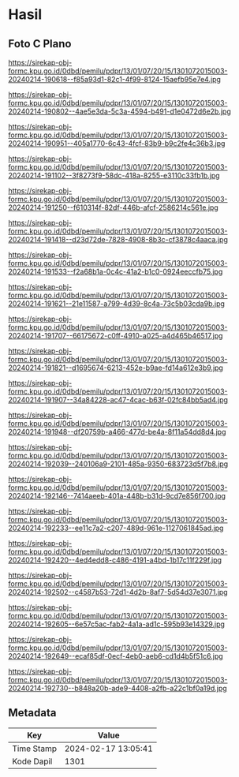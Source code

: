 # Hasil

## Foto C Plano

https://sirekap-obj-formc.kpu.go.id/0dbd/pemilu/pdpr/13/01/07/20/15/1301072015003-20240214-190618--f85a93d1-82c1-4f99-8124-15aefb95e7e4.jpg

https://sirekap-obj-formc.kpu.go.id/0dbd/pemilu/pdpr/13/01/07/20/15/1301072015003-20240214-190802--4ae5e3da-5c3a-4594-b491-d1e0472d6e2b.jpg

https://sirekap-obj-formc.kpu.go.id/0dbd/pemilu/pdpr/13/01/07/20/15/1301072015003-20240214-190951--405a1770-6c43-4fcf-83b9-b9c2fe4c36b3.jpg

https://sirekap-obj-formc.kpu.go.id/0dbd/pemilu/pdpr/13/01/07/20/15/1301072015003-20240214-191102--3f8273f9-58dc-418a-8255-e3110c33fb1b.jpg

https://sirekap-obj-formc.kpu.go.id/0dbd/pemilu/pdpr/13/01/07/20/15/1301072015003-20240214-191250--f610314f-82df-446b-afcf-2586214c561e.jpg

https://sirekap-obj-formc.kpu.go.id/0dbd/pemilu/pdpr/13/01/07/20/15/1301072015003-20240214-191418--d23d72de-7828-4908-8b3c-cf3878c4aaca.jpg

https://sirekap-obj-formc.kpu.go.id/0dbd/pemilu/pdpr/13/01/07/20/15/1301072015003-20240214-191533--f2a68b1a-0c4c-41a2-b1c0-0924eeccfb75.jpg

https://sirekap-obj-formc.kpu.go.id/0dbd/pemilu/pdpr/13/01/07/20/15/1301072015003-20240214-191621--21e11587-a799-4d39-8c4a-73c5b03cda9b.jpg

https://sirekap-obj-formc.kpu.go.id/0dbd/pemilu/pdpr/13/01/07/20/15/1301072015003-20240214-191707--66175672-c0ff-4910-a025-a4d465b46517.jpg

https://sirekap-obj-formc.kpu.go.id/0dbd/pemilu/pdpr/13/01/07/20/15/1301072015003-20240214-191821--d1695674-6213-452e-b9ae-fd14a612e3b9.jpg

https://sirekap-obj-formc.kpu.go.id/0dbd/pemilu/pdpr/13/01/07/20/15/1301072015003-20240214-191907--34a84228-ac47-4cac-b63f-02fc84bb5ad4.jpg

https://sirekap-obj-formc.kpu.go.id/0dbd/pemilu/pdpr/13/01/07/20/15/1301072015003-20240214-191948--df20759b-a466-477d-be4a-8f11a54dd8d4.jpg

https://sirekap-obj-formc.kpu.go.id/0dbd/pemilu/pdpr/13/01/07/20/15/1301072015003-20240214-192039--240106a9-2101-485a-9350-683723d5f7b8.jpg

https://sirekap-obj-formc.kpu.go.id/0dbd/pemilu/pdpr/13/01/07/20/15/1301072015003-20240214-192146--7414aeeb-401a-448b-b31d-9cd7e856f700.jpg

https://sirekap-obj-formc.kpu.go.id/0dbd/pemilu/pdpr/13/01/07/20/15/1301072015003-20240214-192233--ee11c7a2-c207-489d-961e-1127061845ad.jpg

https://sirekap-obj-formc.kpu.go.id/0dbd/pemilu/pdpr/13/01/07/20/15/1301072015003-20240214-192420--4ed4edd8-c486-4191-a4bd-1b17c11f229f.jpg

https://sirekap-obj-formc.kpu.go.id/0dbd/pemilu/pdpr/13/01/07/20/15/1301072015003-20240214-192502--c4587b53-72d1-4d2b-8af7-5d54d37e3071.jpg

https://sirekap-obj-formc.kpu.go.id/0dbd/pemilu/pdpr/13/01/07/20/15/1301072015003-20240214-192605--6e57c5ac-fab2-4a1a-ad1c-595b93e14329.jpg

https://sirekap-obj-formc.kpu.go.id/0dbd/pemilu/pdpr/13/01/07/20/15/1301072015003-20240214-192649--ecaf85df-0ecf-4eb0-aeb6-cd1d4b5f51c6.jpg

https://sirekap-obj-formc.kpu.go.id/0dbd/pemilu/pdpr/13/01/07/20/15/1301072015003-20240214-192730--b848a20b-ade9-4408-a2fb-a22c1bf0a19d.jpg


## Metadata

| Key        | Value               |
| ---------- | ------------------- |
| Time Stamp | 2024-02-17 13:05:41 |
| Kode Dapil | 1301                |



